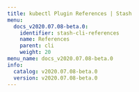 ```yaml
---
title: kubectl Plugin References | Stash
menu:
  docs_v2020.07.08-beta.0:
    identifier: stash-cli-references
    name: References
    parent: cli
    weight: 20
menu_name: docs_v2020.07.08-beta.0
info:
  catalog: v2020.07.08-beta.0
  version: v2020.07.08-beta.0
---
```


